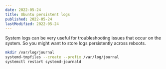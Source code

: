 ```yaml
---
date: 2022-05-24
title: Ubuntu persistent logs
published: 2022-05-24
lastModified: 2022-05-24
---
```


System logs can be very useful for troubleshooting issues that occur on the system. So you might want to store logs persistently across reboots.

```bash
mkdir /var/log/journal
systemd-tmpfiles --create --prefix /var/log/journal
systemctl restart systemd-journald
```
